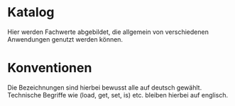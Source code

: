 # Katalog
Hier werden Fachwerte abgebildet, die allgemein von verschiedenen Anwendungen genutzt werden können.

# Konventionen
Die Bezeichnungen sind hierbei bewusst alle auf deutsch gewählt.
Technische Begriffe wie (load, get, set, is) etc. bleiben hierbei auf englisch.
